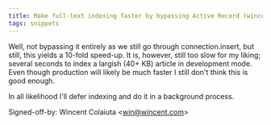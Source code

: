 ```yaml
---
title: Make full-text indexing faster by bypassing Active Record (wincent.com, 7976609)
tags: snippets
---
```


Well, not bypassing it entirely as we still go through connection.insert, but still, this yields a 10-fold speed-up. It is, however, still too slow for my liking; several seconds to index a largish (40+ KB) article in development mode. Even though production will likely be much faster I still don't think this is good enough.

In all likelihood I'll defer indexing and do it in a background process.

Signed-off-by: Wincent Colaiuta &lt;win@wincent.com&gt;
